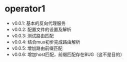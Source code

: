 # operator1
* v0.0.1: 基本的反向代理服务
* v0.0.2: 配置文件的设置及解析
* v0.0.3: 测试路由匹配
* v0.0.4: 结合mux初步完成路由解析
* v0.0.5: 增加路由前缀匹配
* v0.0.6: 增加host匹配，前缀匹配存在BUG（这不是目的）